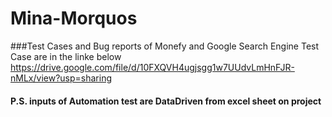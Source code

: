 # Mina-Morquos
###Test Cases and Bug reports of Monefy and Google Search Engine Test Case are in the linke below
https://drive.google.com/file/d/10FXQVH4ugjsgg1w7UUdvLmHnFJR-nMLx/view?usp=sharing

#### P.S. inputs of Automation test are DataDriven from excel sheet on project
